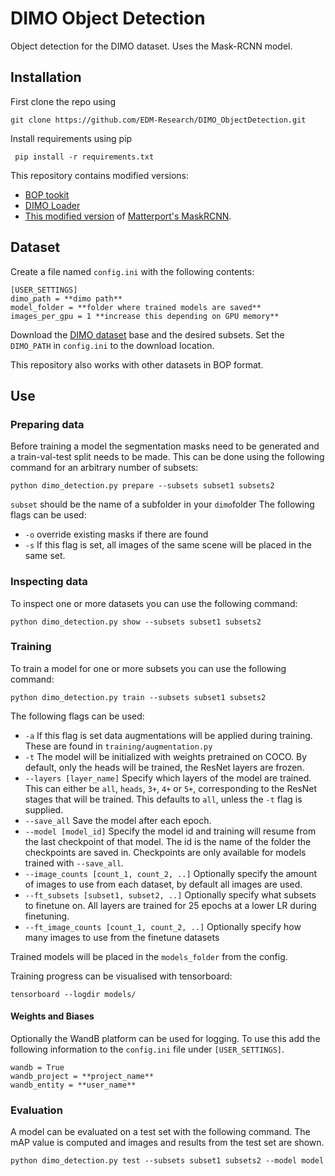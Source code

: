 # DIMO Object Detection
Object detection for the DIMO dataset. Uses the Mask-RCNN model.

## Installation
First clone the repo using

    git clone https://github.com/EDM-Research/DIMO_ObjectDetection.git

 
 Install requirements using pip

     pip install -r requirements.txt

This repository contains modified versions:
- [BOP tookit](https://github.com/thodan/bop_toolkit)
- [DIMO Loader](https://github.com/pderoovere/dimo)
- [This modified version](https://github.com/akTwelve/Mask_RCNN) of [Matterport's MaskRCNN](https://github.com/matterport/Mask_RCNN).

## Dataset

Create a file named `config.ini` with the following contents:
```
[USER_SETTINGS]
dimo_path = **dimo path**
model_folder = **folder where trained models are saved**
images_per_gpu = 1 **increase this depending on GPU memory**
```
Download the [DIMO dataset](https://github.com/pderoovere/dimo) base and the desired subsets.
Set the `DIMO_PATH` in `config.ini` to the download location.

This repository also works with other datasets in BOP format.

## Use

### Preparing data
Before training a model the segmentation masks need to be generated and a train-val-test split needs to be made. This can be done using the following command for an arbitrary number of subsets:
```
python dimo_detection.py prepare --subsets subset1 subsets2
```
`subset` should be the name of a subfolder in your `dimo`folder
The following flags can be used:
- `-o` override existing masks if there are found
- `-s` If this flag is set, all images of the same scene will be placed in the same set.

### Inspecting data
To inspect one or more datasets you can use the following command:
```
python dimo_detection.py show --subsets subset1 subsets2
```

### Training
To train a model for one or more subsets you can use the following command:
```
python dimo_detection.py train --subsets subset1 subsets2
```
The following flags can be used:
- `-a` If this flag is set data augmentations will be applied during training. These are found in `training/augmentation.py`
- `-t` The model will be initialized with weights pretrained on COCO. By default, only the heads will be trained, the ResNet layers are frozen.
- `--layers [layer_name]` Specify which layers of the model are trained. This can either be `all`, `heads`, `3+`, `4+` or `5+`, corresponding to the ResNet stages that will be trained. This defaults to `all`, unless the `-t` flag is supplied.
- `--save_all` Save the model after each epoch.
- `--model [model_id]` Specify the model id and training will resume from the last checkpoint of that model. The id is the name of the folder the checkpoints are saved in. Checkpoints are only available for models trained with `--save_all`.
- `--image_counts [count_1, count_2, ..]` Optionally specify the amount of images to use from each dataset, by default all images are used.
- `--ft_subsets [subset1, subset2, ..]` Optionally specify what subsets to finetune on. All layers are trained for 25 epochs at a lower LR during finetuning.
- `--ft_image_counts [count_1, count_2, ..]` Optionally specify how many images to use from the finetune datasets

Trained models will be placed in the `models_folder` from the config.

Training progress can be visualised with tensorboard:
```
tensorboard --logdir models/
```

#### Weights and Biases
Optionally the WandB platform can be used for logging.
To use this add the following information to the `config.ini` file under `[USER_SETTINGS]`.
```
wandb = True
wandb_project = **project_name**
wandb_entity = **user_name**
```

### Evaluation
A model can be evaluated on a test set with the following command. The mAP value is computed and images and results from the test set are shown.
```
python dimo_detection.py test --subsets subset1 subsets2 --model model
```
